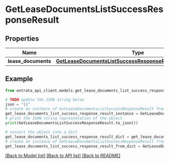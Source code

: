 # GetLeaseDocumentsListSuccessResponseResult


## Properties

Name | Type | Description | Notes
------------ | ------------- | ------------- | -------------
**lease_documents** | [**GetLeaseDocumentsListSuccessResponseResultLeaseDocuments**](GetLeaseDocumentsListSuccessResponseResultLeaseDocuments.md) |  | 

## Example

```python
from entrata_api_client.models.get_lease_documents_list_success_response_result import GetLeaseDocumentsListSuccessResponseResult

# TODO update the JSON string below
json = "{}"
# create an instance of GetLeaseDocumentsListSuccessResponseResult from a JSON string
get_lease_documents_list_success_response_result_instance = GetLeaseDocumentsListSuccessResponseResult.from_json(json)
# print the JSON string representation of the object
print(GetLeaseDocumentsListSuccessResponseResult.to_json())

# convert the object into a dict
get_lease_documents_list_success_response_result_dict = get_lease_documents_list_success_response_result_instance.to_dict()
# create an instance of GetLeaseDocumentsListSuccessResponseResult from a dict
get_lease_documents_list_success_response_result_from_dict = GetLeaseDocumentsListSuccessResponseResult.from_dict(get_lease_documents_list_success_response_result_dict)
```
[[Back to Model list]](../README.md#documentation-for-models) [[Back to API list]](../README.md#documentation-for-api-endpoints) [[Back to README]](../README.md)


